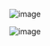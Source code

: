 ![image](https://github.com/user-attachments/assets/3893459a-5875-430d-aa63-5f521b8a4e25)

![image](https://github.com/user-attachments/assets/6caa5828-58bd-4a48-9883-cb0400fd1345)

